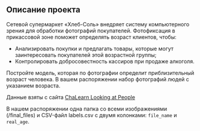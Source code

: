 ## Описание проекта
Сетевой супермаркет «Хлеб-Соль» внедряет систему компьютерного зрения для обработки фотографий покупателей. Фотофиксация в прикассовой зоне поможет определять возраст клиентов, чтобы:
- Анализировать покупки и предлагать товары, которые могут заинтересовать покупателей этой возрастной группы;
- Контролировать добросовестность кассиров при продаже алкоголя.

Постройте модель, которая по фотографии определит приблизительный возраст человека.
В вашем распоряжении набор фотографий людей с указанием возраста.

Данные взяты с сайта [ChaLearn Looking at People](https://chalearnlap.cvc.uab.cat/dataset/26/description/)

В нашем распоряжении одна папка со всеми изображениями (/final_files) и CSV-файл labels.csv с двумя колонками: `file_name` и `real_age`. 